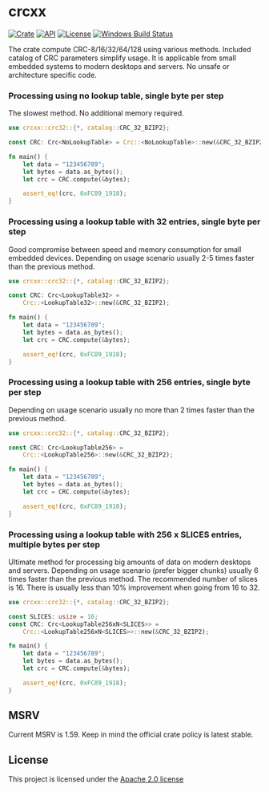# crcxx

[![Crate](https://img.shields.io/crates/v/crcxx.svg)](https://crates.io/crates/crcxx)
[![API](https://docs.rs/crcxx/badge.svg)](https://docs.rs/crcxx)
[![License](https://img.shields.io/badge/license-Apache--2.0-blue.svg)](LICENSE)
[![Windows Build Status](https://ci.appveyor.com/api/projects/status/loj512o2qo6q0rwg?svg=true)](https://ci.appveyor.com/project/khrs/crcxx)

The crate compute CRC-8/16/32/64/128 using various methods. Included catalog of CRC parameters simplify usage.
It is applicable from small embedded systems to modern desktops and servers. No unsafe or architecture specific code.

### Processing using no lookup table, single byte per step

The slowest method. No additional memory required.

```rust
use crcxx::crc32::{*, catalog::CRC_32_BZIP2};

const CRC: Crc<NoLookupTable> = Crc::<NoLookupTable>::new(&CRC_32_BZIP2);

fn main() {
    let data = "123456789";
    let bytes = data.as_bytes();
    let crc = CRC.compute(&bytes);

    assert_eq!(crc, 0xFC89_1918);
}
```

### Processing using a lookup table with 32 entries, single byte per step

Good compromise between speed and memory consumption for small embedded devices.
Depending on usage scenario usually 2-5 times faster than the previous method.

```rust
use crcxx::crc32::{*, catalog::CRC_32_BZIP2};

const CRC: Crc<LookupTable32> =
    Crc::<LookupTable32>::new(&CRC_32_BZIP2);

fn main() {
    let data = "123456789";
    let bytes = data.as_bytes();
    let crc = CRC.compute(&bytes);

    assert_eq!(crc, 0xFC89_1918);
}
```

### Processing using a lookup table with 256 entries, single byte per step

Depending on usage scenario usually no more than 2 times faster than the previous method.

```rust
use crcxx::crc32::{*, catalog::CRC_32_BZIP2};

const CRC: Crc<LookupTable256> =
    Crc::<LookupTable256>::new(&CRC_32_BZIP2);

fn main() {
    let data = "123456789";
    let bytes = data.as_bytes();
    let crc = CRC.compute(&bytes);

    assert_eq!(crc, 0xFC89_1918);
}
```

### Processing using a lookup table with 256 x SLICES entries, multiple bytes per step

Ultimate method for processing big amounts of data on modern desktops and servers.
Depending on usage scenario (prefer bigger chunks) usually 6 times faster than the previous method.
The recommended number of slices is 16. There is usually less than 10% improvement when going from 16 to 32.

```rust
use crcxx::crc32::{*, catalog::CRC_32_BZIP2};

const SLICES: usize = 16;
const CRC: Crc<LookupTable256xN<SLICES>> =
    Crc::<LookupTable256xN<SLICES>>::new(&CRC_32_BZIP2);

fn main() {
    let data = "123456789";
    let bytes = data.as_bytes();
    let crc = CRC.compute(&bytes);

    assert_eq!(crc, 0xFC89_1918);
}
```

## MSRV

Current MSRV is 1.59. Keep in mind the official crate policy is latest stable.

## License

This project is licensed under the [Apache 2.0 license](LICENSE)

